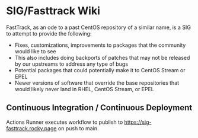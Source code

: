 # SIG/Fasttrack Wiki

  FastTrack, as an ode to a past CentOS repository of a similar name, is a SIG to attempt to provide the following:

  * Fixes, customizations, improvements to packages that the community would like to see
  * This also includes doing backports of patches that may not be released by our upstreams to address any type of bugs
  * Potential packages that could potentially make it to CentOS Stream or EPEL
  * Newer versions of software that override the base repositories that would likely never land in RHEL, CentOS Stream, or EPEL

## Continuous Integration / Continuous Deployment

Actions Runner executes workflow to publish to https://sig-fasttrack.rocky.page on push to main.
